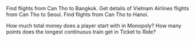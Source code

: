 Find flights from Can Tho to Bangkok.
Get details of Vietnam Airlines flights from Can Tho to Seoul.
Find flights from Can Tho to Hanoi.

How much total money does a player start with in Monopoly?
How many points does the longest continuous train get in Ticket to Ride?
